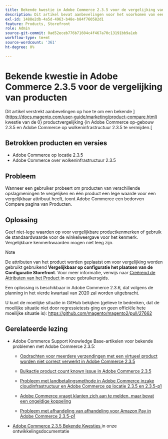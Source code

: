 ```yaml
---
title: Bekende kwestie in Adobe Commerce 2.3.5 voor de vergelijking van producten
description: Dit artikel bevat aanbevelingen voor het voorkomen van een bekend probleem met [productvergelijking] (https://docs.magento.com/user-guide/marketing/product-compare.html) in Adobe Commerce op locatie 2.3.5 en Adobe Commerce op cloudinfrastructuur 2.3.5.
exl-id: 1488e2db-4a5d-4963-b48e-b84f760582d1
feature: Products, Storefront
role: Admin
source-git-commit: 0ad52eceb776b71604c4f467a70c13191bb9a1eb
workflow-type: tm+mt
source-wordcount: '361'
ht-degree: 0%

---
```


# Bekende kwestie in Adobe Commerce 2.3.5 voor de vergelijking van producten

Dit artikel verstrekt aanbevelingen op hoe te om een bekende ](https://docs.magento.com/user-guide/marketing/product-compare.html) kwestie van de 0} productvergelijking {in Adobe Commerce op-gebouw 2.3.5 en Adobe Commerce op wolkeninfrastructuur 2.3.5 te vermijden.[

## Betrokken producten en versies

* Adobe Commerce op locatie 2.3.5
* Adobe Commerce over wolkeninfrastructuur 2.3.5

## Probleem

Wanneer een gebruiker probeert om producten van verschillende opslagmeningen te vergelijken en één product een lege waarde voor een vergelijkbaar attribuut heeft, toont Adobe Commerce een bedorven Compare pagina van Producten.

## Oplossing

Geef niet-lege waarden op voor vergelijkbare productkenmerken of gebruik de standaardwaarde voor de winkelweergave voor het kenmerk. Vergelijkbare kenmerkwaarden mogen niet leeg zijn.

>[!NOTE]
>
>De attributen van het product worden geplaatst om voor vergelijking worden gebruikt gebruikend **Vergelijkbaar op configuratie het plaatsen van de Configuratie Storefront**. Voor meer informatie, verwijs naar [ Creërend de Attributen van het Product ](https://docs.magento.com/user-guide/stores/attribute-product-create.html#step-4-describe-the-storefront-properties) in onze gebruikersgids.

Een oplossing is beschikbaar in Adobe Commerce 2.3.6, dat volgens de planning in het vierde kwartaal van 2020 zal worden uitgebracht.

U kunt de moeilijke situatie in GitHub bekijken (gelieve te bedenken, dat de moeilijke situatie niet door regressietests ging en geen officiële hete moeilijke situatie is): <https://github.com/magento/magento2/pull/27662>

## Gerelateerde lezing

<ul><li>Adobe Commerce Support Knowledge Base-artikelen voor bekende problemen met Adobe Commerce 2.3.5:<ul>
<li>
<p title="Opdrachten voor meerdere verzendingen met een virtueel product worden niet correct verwerkt in Adobe Commerce 2.3.5"><a href="/help/troubleshooting/miscellaneous/magento-2-3-5-known-issue-virtual-product-multi-ship-orders.md">Opdrachten voor meerdere verzendingen met een virtueel product worden niet correct verwerkt in Adobe Commerce 2.3.5</a></p>
</li>
<li><a href="/help/troubleshooting/miscellaneous/bulk-action-product-count-known-issue-in-magento-2-3-5.md">Bulkactie product count known issue in Adobe Commerce 2.3.5</a></li>
<li>
<p title="Probleem met landbetalingsmethode in Adobe Commerce inzake cloudinfrastructuur en Adobe Commerce op locatie 2.3.5 en 2.3.5-p1"><a href="/help/troubleshooting/known-issues-patches-attached/magento-2-3-5-2-3-5-p1-patch-country-payment-issue.md">Probleem met landbetalingsmethode in Adobe Commerce inzake cloudinfrastructuur en Adobe Commerce op locatie 2.3.5 en 2.3.5-p1</a></p>
</li>
<li>
<p title="Adobe Commerce vraagt klanten zich aan te melden, maar bevat een ongeldige koppeling"><a href="/help/troubleshooting/known-issues-patches-attached/magento-prompts-customers-log-in-invalid-link.md">Adobe Commerce vraagt klanten zich aan te melden, maar bevat een ongeldige koppeling</a></p>
</li>
<li>
<p title="Probleem met afhandeling van afhandeling voor Amazon Pay in Adobe Commerce 2.3.5-p1"><a href="/help/troubleshooting/payments/patch-for-amazon-pay-checkout-issue-in-magento-2-3-5-p1.md">Probleem met afhandeling van afhandeling voor Amazon Pay in Adobe Commerce 2.3.5-p1</a></p>
</li>
</ul>
</li><li><a href="https://devdocs.magento.com/guides/v2.3/release-notes/release-notes-2-3-5-commerce.html#known-issues"> Adobe Commerce 2.3.5 Bekende Kwesties </a> in onze ontwikkelingsdocumentatie</li></ul>
